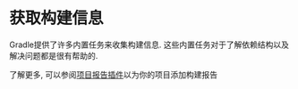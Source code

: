 # 获取构建信息

Gradle提供了许多内置任务来收集构建信息.
这些内置任务对于了解依赖结构以及解决问题都是很有帮助的.

了解更多,
可以参阅[项目报告插件](http://www.gradle.org/docs/current/userguide/userguide_single.html#project_reports_plugin)以为你的项目添加构建报告
